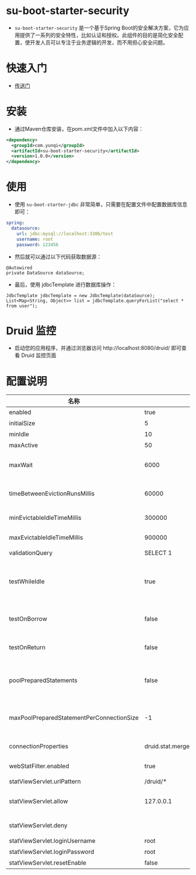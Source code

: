# su-boot-starter-security

- `su-boot-starter-security` 是一个基于Spring Boot的安全解决方案，它为应用提供了一系列的安全特性，比如认证和授权。此组件的目的是简化安全配置，使开发人员可以专注于业务逻辑的开发，而不用担心安全问题。

# 快速入门

- [传送门](demo.md)

# 安装
- 通过Maven仓库安装，在pom.xml文件中加入以下内容：

```xml
<dependency>
  <groupId>com.yunqi</groupId>
  <artifactId>su-boot-starter-security</artifactId>
  <version>1.0.0</version>
</dependency>
```

# 使用

- 使用 `su-boot-starter-jdbc` 非常简单，只需要在配置文件中配置数据库信息即可：

```yml
spring:
  datasource:
    url: jdbc:mysql://localhost:3306/test
    username: root
    password: 123456
```

- 然后就可以通过以下代码获取数据源：

```
@Autowired
private DataSource dataSource;
```

- 最后，使用 jdbcTemplate 进行数据库操作：

```
JdbcTemplate jdbcTemplate = new JdbcTemplate(dataSource);
List<Map<String, Object>> list = jdbcTemplate.queryForList("select * from user");
```

#  Druid 监控

- 启动您的应用程序，并通过浏览器访问 http://localhost:8080/druid/ 即可查看 Druid 监控页面


# 配置说明

| 名称 | 默认值              | 备注 |
| --- |------------------| --- |
| enabled | true             | 是否开启组件 |
| initialSize | 5 | 初始化时建立物理连接的个数 |
| minIdle | 10| 最小连接池数量 |
| maxActive | 50 | 最大连接池数量 |
| maxWait | 6000 | 获取连接时最大等待时间，单位毫秒。配置了maxWait之后，缺省启用公平锁，并发效率会有所下降 |
| timeBetweenEvictionRunsMillis | 60000 | 配置间隔多久才进行一次检测，检测需要关闭的空闲连接，单位是毫秒 |
| minEvictableIdleTimeMillis| 300000 | 配置一个连接在池中最小生存的时间，单位是毫秒 |
| maxEvictableIdleTimeMillis | 900000 | 配置一个连接在池中最大生存的时间，单位是毫秒 |
| validationQuery | SELECT 1 | 用来检测连接是否有效的sql |
| testWhileIdle | true | 申请连接的时候检测，如果空闲时间大于timeBetweenEvictionRunsMillis，执行validationQuery检测连接是否有效 |
| testOnBorrow | false| 申请连接时执行validationQuery检测连接是否有效，做了这个配置会降低性能 |
| testOnReturn | false | 归还连接时执行validationQuery检测连接是否有效，做了这个配置会降低性能 |
| poolPreparedStatements | false | 是否缓存preparedStatement，也就是PSCache。PSCache对支持游标的数据库性能提升巨大，比如说oracle。在mysql下建议关闭 |
| maxPoolPreparedStatementPerConnectionSize | -1 | 要启用PSCache，必须配置大于0，当大于0时，poolPreparedStatements自动触发修改为true |
| connectionProperties | druid.stat.mergeSql=true;druid.stat.slowSqlMillis=2000 | 通过connectProperties属性来打开mergeSql功能；慢SQL记录 |
| webStatFilter.enabled | true | 是否开启 Druid Web 网络统计及健康 |
| statViewServlet.urlPattern | /druid/* | Druid 的管理界面的访问路径 |
| statViewServlet.allow| 127.0.0.1 | IP白名单 (没有配置或者为空，则允许所有访问) 127.0.0.1 只允许本机访问  |
| statViewServlet.deny| | IP黑名单 (存在共同时，deny优先于allow) |
| statViewServlet.loginUsername | root | 设置控制台登录的用户名 |
| statViewServlet.loginPassword| root | 设置控制台登录的密码 |
| statViewServlet.resetEnable| false| 是否能够重置数据 |